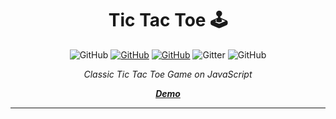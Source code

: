 <h1 align="center">Tic Tac Toe <g-emoji class="g-emoji" fallback-src="https://github.githubassets.com/images/icons/emoji/unicode/1f579.png?v8">🕹</g-emoji></h1>

<p align="center">
  <img alt="GitHub" src="https://img.shields.io/github/repo-size/ChiaraJS/TicTacToe?color=btightgreen&label=Repo%20Size&logo=GitHub">
  <a href="https://github.com/ChiaraJS/TicTacToe/issues"><img alt="GitHub" src="https://img.shields.io/github/issues/ChiaraJS/TicTacToe?color=yellow&label=Issues&logo=github"></a>
  <a href="https://github.com/ChiaraJS/TicTacToe/blob/master/LICENSE"><img alt="GitHub" src="https://img.shields.io/github/license/ChiaraJS/TicTacToe?color=blue&label=License&logo=github"></a>
  <img alt="Gitter" src="https://img.shields.io/gitter/room/ChiaraJS/TicTacToe?color=orange&label=Chat&logo=gitter">
  <img alt="GitHub" src="https://img.shields.io/static/v1?color=blue&label=Donate&message=PayPal&logo=paypal">
  <!--<img alt="GitHub" src="https://img.shields.io/github/downloads/ChiaraJS/TicTacToe/total?color=red&label=Downloads&logo=github">-->
</p>

<p align="center"><i>Classic Tic Tac Toe Game on JavaScript</i></p>
<p align="center"><a href="https://chiarajs.github.io"><i><b>Demo</b></i></a></p>

<hr>

